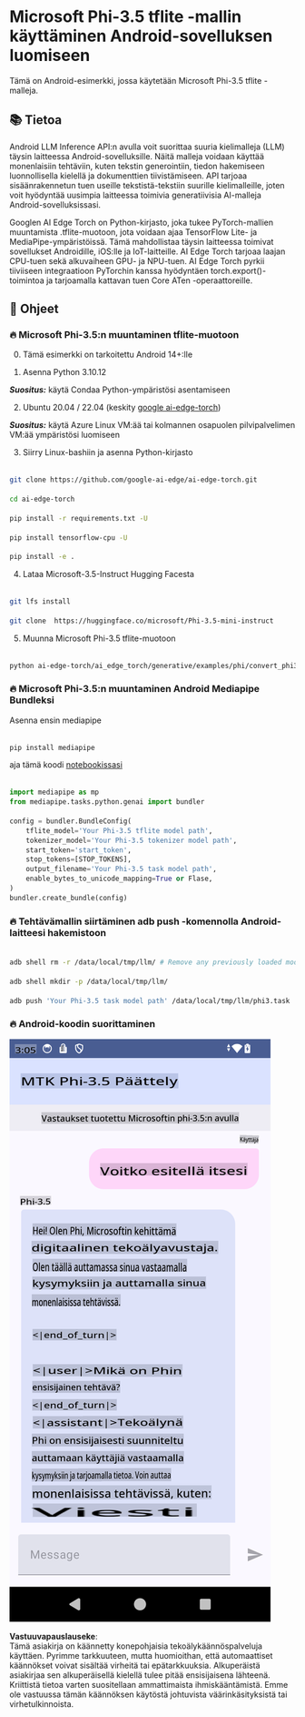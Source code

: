 # **Microsoft Phi-3.5 tflite -mallin käyttäminen Android-sovelluksen luomiseen**

Tämä on Android-esimerkki, jossa käytetään Microsoft Phi-3.5 tflite -malleja.

## **📚 Tietoa**

Android LLM Inference API:n avulla voit suorittaa suuria kielimalleja (LLM) täysin laitteessa Android-sovelluksille. Näitä malleja voidaan käyttää monenlaisiin tehtäviin, kuten tekstin generointiin, tiedon hakemiseen luonnollisella kielellä ja dokumenttien tiivistämiseen. API tarjoaa sisäänrakennetun tuen useille tekstistä-tekstiin suurille kielimalleille, joten voit hyödyntää uusimpia laitteessa toimivia generatiivisia AI-malleja Android-sovelluksissasi.

Googlen AI Edge Torch on Python-kirjasto, joka tukee PyTorch-mallien muuntamista .tflite-muotoon, jota voidaan ajaa TensorFlow Lite- ja MediaPipe-ympäristöissä. Tämä mahdollistaa täysin laitteessa toimivat sovellukset Androidille, iOS:lle ja IoT-laitteille. AI Edge Torch tarjoaa laajan CPU-tuen sekä alkuvaiheen GPU- ja NPU-tuen. AI Edge Torch pyrkii tiiviiseen integraatioon PyTorchin kanssa hyödyntäen torch.export()-toimintoa ja tarjoamalla kattavan tuen Core ATen -operaattoreille.

## **🪬 Ohjeet**

### **🔥 Microsoft Phi-3.5:n muuntaminen tflite-muotoon**

0. Tämä esimerkki on tarkoitettu Android 14+:lle

1. Asenna Python 3.10.12

***Suositus:*** käytä Condaa Python-ympäristösi asentamiseen

2. Ubuntu 20.04 / 22.04 (keskity [google ai-edge-torch](https://github.com/google-ai-edge/ai-edge-torch))

***Suositus:*** käytä Azure Linux VM:ää tai kolmannen osapuolen pilvipalvelimen VM:ää ympäristösi luomiseen

3. Siirry Linux-bashiin ja asenna Python-kirjasto

```bash

git clone https://github.com/google-ai-edge/ai-edge-torch.git

cd ai-edge-torch

pip install -r requirements.txt -U 

pip install tensorflow-cpu -U

pip install -e .

```

4. Lataa Microsoft-3.5-Instruct Hugging Facesta

```bash

git lfs install

git clone  https://huggingface.co/microsoft/Phi-3.5-mini-instruct

```

5. Muunna Microsoft Phi-3.5 tflite-muotoon

```bash

python ai-edge-torch/ai_edge_torch/generative/examples/phi/convert_phi3_to_tflite.py --checkpoint_path  Your Microsoft Phi-3.5-mini-instruct path --tflite_path Your Microsoft Phi-3.5-mini-instruct tflite path  --prefill_seq_len 1024 --kv_cache_max_len 1280 --quantize True

```

### **🔥 Microsoft Phi-3.5:n muuntaminen Android Mediapipe Bundleksi**

Asenna ensin mediapipe

```bash

pip install mediapipe

```

aja tämä koodi [notebookissasi](../../../../../../code/09.UpdateSamples/Aug/Android/convert/convert_phi.ipynb)

```python

import mediapipe as mp
from mediapipe.tasks.python.genai import bundler

config = bundler.BundleConfig(
    tflite_model='Your Phi-3.5 tflite model path',
    tokenizer_model='Your Phi-3.5 tokenizer model path',
    start_token='start_token',
    stop_tokens=[STOP_TOKENS],
    output_filename='Your Phi-3.5 task model path',
    enable_bytes_to_unicode_mapping=True or Flase,
)
bundler.create_bundle(config)

```

### **🔥 Tehtävämallin siirtäminen adb push -komennolla Android-laitteesi hakemistoon**

```bash

adb shell rm -r /data/local/tmp/llm/ # Remove any previously loaded models

adb shell mkdir -p /data/local/tmp/llm/

adb push 'Your Phi-3.5 task model path' /data/local/tmp/llm/phi3.task

```

### **🔥 Android-koodin suorittaminen**

![demo](../../../../../../translated_images/demo.8981711efb5a9cee5dcd835f66b3b31b94b4f3e527300e15a98a0d48863b9fbd.fi.png)

**Vastuuvapauslauseke**:  
Tämä asiakirja on käännetty konepohjaisia tekoälykäännöspalveluja käyttäen. Pyrimme tarkkuuteen, mutta huomioithan, että automaattiset käännökset voivat sisältää virheitä tai epätarkkuuksia. Alkuperäistä asiakirjaa sen alkuperäisellä kielellä tulee pitää ensisijaisena lähteenä. Kriittistä tietoa varten suositellaan ammattimaista ihmiskääntämistä. Emme ole vastuussa tämän käännöksen käytöstä johtuvista väärinkäsityksistä tai virhetulkinnoista.